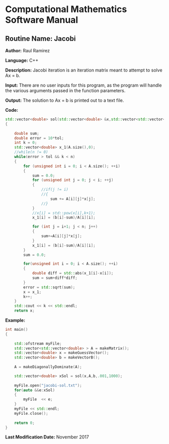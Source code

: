 # Computational Mathematics Software Manual

## **Routine Name:** Jacobi

**Author:** Raul Ramirez

**Language:** C++

**Description:** Jacobi iteration is an iteration matrix meant to attempt to solve Ax = b. 
    
**Input:**  There are no user inputs for this program, as the program will handle the various arguments passed in the function parameters.

**Output:** The solution to Ax = b is printed out to a text file. 

**Code:**
```C++
std::vector<double> sol(std::vector<double> &x,std::vector<std::vector<double> > &A, std::vector<double> &b, int tol, int n)
{
	
	double sum;	
	double error = 10*tol;
	int k = 0;
	std::vector<double> x_1(A.size(),0);
	//while(n != 0)
	while(error > tol && k < n)
	{
		for (unsigned int i = 0; i < A.size(); ++i)
		{
			sum = 0.0;
			for (unsigned int j = 0; j < i; ++j)
			{
				//if(j != i)
				//{
					sum += A[i][j]*x[j];
				//}
			}
			//x[i] = std::pow(x[i],k+1); 
			x_1[i] = (b[i]-sum)/A[i][i];

			for (int j = i+1; j < n; j++)
			{
				sum+=A[i][j]*x[j];
			}
			x_1[i] = (b[i]-sum)/A[i][i];
		}
		sum = 0.0;

		for(unsigned int i = 0; i < A.size(); ++i)
		{
			double diff = std::abs(x_1[i]-x[i]);
			sum = sum+diff*diff;
		}
		error = std::sqrt(sum);
		x = x_1;
		k++;
	}
	std::cout << k << std::endl;
	return x;
```

**Example:**

```C++
int main()
{
	
	std::ofstream myFile;	
	std::vector<std::vector<double> > A = makeMatrix();
	std::vector<double> x = makeGuessVector();
	std::vector<double> b = makeVectorB();
	
	A = makeDiagonallyDominate(A);

	std::vector<double> xSol = sol(x,A,b,.001,1000);
	
	myFile.open("jacobi-sol.txt");
	for(auto &&e:xSol)
	{
		myFile  << e;
	}
	myFile << std::endl;
	myFile.close();
		
	return 0;
}
```

**Last Modification Date:** November 2017
